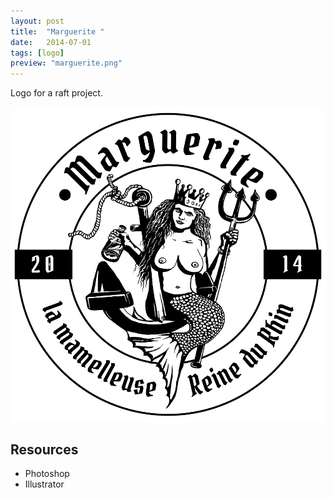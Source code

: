 ```yaml
---
layout: post
title:  "Marguerite "
date:   2014-07-01
tags: [logo]
preview: "marguerite.png"
---
```


Logo for a raft project.

![Marguerite](/img/posts/media/marguerite/Marguerite-Logo1.png)

## Resources
- Photoshop
- Illustrator
